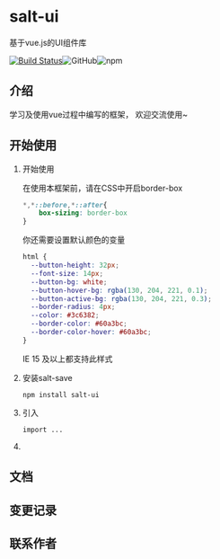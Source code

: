 # salt-ui

基于vue.js的UI组件库

[![Build Status](https://travis-ci.com/ReeseKenn/salt-ui.svg?branch=main)](https://travis-ci.com/ReeseKenn/salt-ui)![GitHub](https://img.shields.io/github/license/ReeseKenn/salt-ui)![npm](https://img.shields.io/npm/dm/salt-ui-test)

## 介绍

学习及使用vue过程中编写的框架， 欢迎交流使用~



## 开始使用

1. 开始使用

   在使用本框架前，请在CSS中开启border-box

   ```css
   *,*::before,*::after{
       box-sizing: border-box
   }
   ```

   你还需要设置默认颜色的变量

   ```css
   html {
     --button-height: 32px;
     --font-size: 14px;
     --button-bg: white;
     --button-hover-bg: rgba(130, 204, 221, 0.1);
     --button-active-bg: rgba(130, 204, 221, 0.3);
     --border-radius: 4px;
     --color: #3c6382;
     --border-color: #60a3bc;
     --border-color-hover: #60a3bc;
   }
   ```

   IE 15 及以上都支持此样式

2. 安装salt-save

   ```node
   npm install salt-ui
   ```

3. 引入

   ```
   import ... 
   ```

   

4. 

## 文档

## 变更记录

## 联系作者

